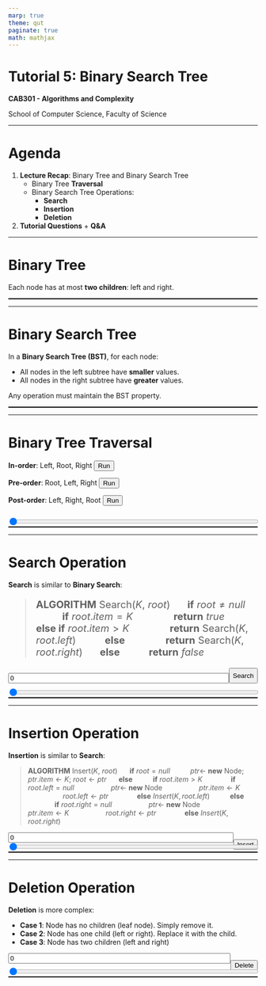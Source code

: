 ```yaml
---
marp: true
theme: qut
paginate: true
math: mathjax
---
```


<script src="https://cdn.anychart.com/releases/8.12.0/js/anychart-core.min.js"></script>
<script src="https://cdn.anychart.com/releases/8.12.0/js/anychart-graph.min.js"></script>
<script src="https://cdn.anychart.com/releases/8.12.0/js/anychart-ui.min.js"></script>
<link rel="stylesheet" type="text/css" href="https://cdn.anychart.com/releases/8.12.0/css/anychart-ui.min.css?hcode=a0c21fc77e1449cc86299c5faa067dc4"/> 
<link rel="stylesheet" type="text/css" href="https://cdn.anychart.com/releases/8.12.0/fonts/css/anychart-font.min.css"/>

<!--
_backgroundImage: url('backgrounds/Title.PNG')
_class: title
 -->

# Tutorial 5: Binary Search Tree

**CAB301 - Algorithms and Complexity**

School of Computer Science, Faculty of Science

---

<!--
footer: '**CAB301 - Algorithms and Complexity**<br>School of Computer Science, Faculty of Science'
-->

# Agenda

1. **Lecture Recap**: Binary Tree and Binary Search Tree
   - Binary Tree **Traversal**
   - Binary Search Tree Operations:
     - **Search**
     - **Insertion**
     - **Deletion**
2. **Tutorial Questions** + **Q&A**

---

# Binary Tree

<script src="./themes/chart.js"></script>

<div class="flexbox">

<div style="flex: 0.5">

Each node has at most **two children**: left and right.

</div>
<div id="container" style="flex: 0.5; border: 1px solid black;"></div>
</div>

---

# Binary Search Tree

<div class="flexbox">

<div style="flex: 0.5">

In a **Binary Search Tree (BST)**, for each node:

- All nodes in the left subtree have **smaller** values.
- All nodes in the right subtree have **greater** values.

Any operation must maintain the BST property.

</div>

<div id="b-tree-container" style="flex: 0.5; border: 1px solid black;"></div>
</div>

---

# Binary Tree Traversal

<div class="flexbox">

<div style="flex: 0.5">

**In-order**: Left, Root, Right
<button id="in-order">Run</button>

**Pre-order**: Root, Left, Right
<button id="pre-order">Run</button>

**Post-order**: Left, Right, Root
<button id="post-order">Run</button>

<input id="traversal-slider" type="range" min="1" max="5" value="1" step="1" style="width: 100%; margin-top: 10px;">

</div>

<div id="b-tree-container-2" style="flex: 0.5; border: 1px solid black;"></div>
</div>

---

# Search Operation

<div class="flexbox">

<div style="flex: 0.5">

**Search** is similar to **Binary Search**:

<div style="font-size: 20px">

> **ALGORITHM** Search($K$, $root$)
> $\quad$ **if** $root \neq null$
> $\quad\quad$ **if** $root.item = K$
> $\quad\quad\quad$ **return** $true$
> $\quad\quad$ **else if** $root.item > K$
> $\quad\quad\quad$ **return** Search($K$, $root.left$)
> $\quad\quad$ **else**
> $\quad\quad\quad$ **return** Search($K$, $root.right$)
> $\quad$ **else**
> $\quad\quad$ **return** $false$

</div>


<div style="margin-top: 20px; display: flex">
<input id="search-value" type="number" value="0" style="width: 100%; margin-top: 10px;">
<button id="search-button">Search</button>
</div>

<input id="search-slider" type="range" min="1" max="5" value="1" step="1" style="width: 100%; margin-top: 10px;">

</div>

<div id="b-tree-container-3" style="flex: 0.5; border: 1px solid black;"></div>

</div>

---

# Insertion Operation

<div class="flexbox">

<div style="flex: 0.5">

**Insertion** is similar to **Search**:

<div style="font-size: 14px">

> **ALGORITHM** Insert($K$, $root$)
> $\quad$ **if** $root = null$
> $\quad\quad$ $ptr \leftarrow$ **new** Node; $ptr.item \leftarrow K$; $root \leftarrow ptr$
> $\quad$ **else**
> $\quad\quad$ **if** $root.item > K$
> $\quad\quad\quad$ **if** $root.left = null$
> $\quad\quad\quad\quad$ $ptr \leftarrow$ **new** Node
> $\quad\quad\quad\quad$ $ptr.item \leftarrow K$
> $\quad\quad\quad\quad$ $root.left \leftarrow ptr$
> $\quad\quad\quad$ **else** $Insert(K, root.left)$
> $\quad\quad$ **else**
> $\quad\quad\quad$ **if** $root.right = null$
> $\quad\quad\quad\quad$ $ptr \leftarrow$ **new** Node
> $\quad\quad\quad\quad$ $ptr.item \leftarrow K$
> $\quad\quad\quad\quad$ $root.right \leftarrow ptr$
> $\quad\quad\quad$ **else** $Insert(K, root.right)$

<div style="display: flex; margin-bottom: -30px;">

<input id="insert-value" type="number" value="0" style="width: 100%; height: 100%;">

<button id="insert-button">Insert</button>

</div>

</div>

<input id="insert-slider" type="range" min="1" max="5" value="1" step="1" style="width: 100%; margin-top:">

</div>

<div id="b-tree-container-4" style="flex: 0.5; border: 1px solid black;"></div>

</div>

---

# Deletion Operation

<div class="flexbox">

<div style="flex: 0.5">

**Deletion** is more complex:

- **Case 1**: Node has no children (leaf node). Simply remove it.
- **Case 2**: Node has one child (left or right). Replace it with the child.
- **Case 3**: Node has two children (left and right)

<div style="display: flex; margin-bottom: -30px;">

<input id="delete-value" type="number" value="0" style="width: 100%; height: 100%">

<button id="delete-button">Delete</button>

</div>

<input id="delete-slider" type="range" min="1" max="5" value="1" step="1" style="width: 100%; margin-top: 10px;">

</div>

<div id="b-tree-container-5" style="flex: 0.5; border: 1px solid black;"></div>

</div>